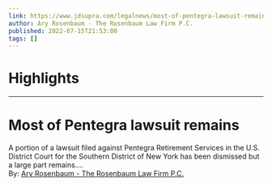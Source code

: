 ```yaml
---
link: https://www.jdsupra.com/legalnews/most-of-pentegra-lawsuit-remains-3148216/
author: Ary Rosenbaum - The Rosenbaum Law Firm P.C.
published: 2022-07-15T21:53:00
tags: []
---
```

# Highlights


---
# Most of Pentegra lawsuit remains
A portion of a lawsuit filed against Pentegra Retirement Services in the U.S. District Court for the Southern District of New York has been dismissed but a large part remains....  
By: [Ary Rosenbaum - The Rosenbaum Law Firm P.C.](https://www.jdsupra.com/profile/Ary_Rosenbaum/)